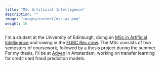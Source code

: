 ```yaml
---
title: "MSc Artificial Intelligence"
description: ""
image: "images/current/msc-ai.png"
weight: 10
---
```


I'm a student at the University of Edinburgh, doing an [MSc in Artificial Intelligence](https://www.ed.ac.uk/studying/postgraduate/degrees?id=107&r=site/view) and rowing in the [EUBC Rec crew](http://www.edinburghrowing.co.uk/). The MSc consists of two semesters of coursework, followed by a thesis project during the summer. For my thesis, I'll be at [Adyen](https://adyen.com) in Amsterdam, working on transfer learning for credit card fraud prediciton models.